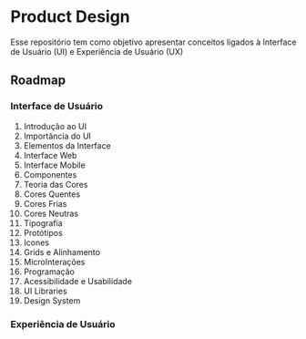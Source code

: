 # Product Design
Esse repositório tem como objetivo apresentar conceitos ligados à Interface de Usuário (UI) e Experiência de Usuário (UX)

## Roadmap

### Interface de Usuário
1. Introdução ao UI
2. Importância do UI
3. Elementos da Interface
4. Interface Web
5. Interface Mobile
6. Componentes
7. Teoria das Cores
8. Cores Quentes
9. Cores Frias
10. Cores Neutras
11. Tipografia
12. Protótipos
13. Icones
14. Grids e Alinhamento
15. MicroInterações
16. Programação
17. Acessibilidade e Usabilidade
18. UI Libraries
19. Design System

### Experiência de Usuário
